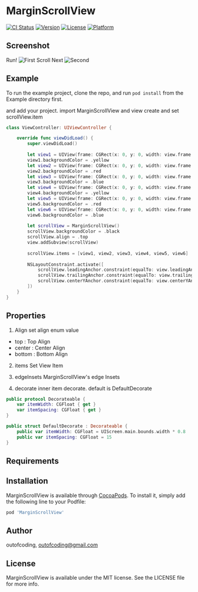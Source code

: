 # MarginScrollView

[![CI Status](https://img.shields.io/travis/outofcoding/MarginScrollView.svg?style=flat)](https://travis-ci.org/outofcoding/MarginScrollView)
[![Version](https://img.shields.io/cocoapods/v/MarginScrollView.svg?style=flat)](https://cocoapods.org/pods/MarginScrollView)
[![License](https://img.shields.io/cocoapods/l/MarginScrollView.svg?style=flat)](https://cocoapods.org/pods/MarginScrollView)
[![Platform](https://img.shields.io/cocoapods/p/MarginScrollView.svg?style=flat)](https://cocoapods.org/pods/MarginScrollView)

## Screenshot

Run!
![First](https://user-images.githubusercontent.com/34772312/83946622-fc2cd980-a84c-11ea-8ae3-bbc8882068e2.png)
Scroll Next
![Second](https://user-images.githubusercontent.com/34772312/83946624-fdf69d00-a84c-11ea-9e4a-bba80cc9b739.png)

## Example

To run the example project, clone the repo, and run `pod install` from the Example directory first.

and add your project.
import MarginScrollView and view create and set scrollView.item

```swift
class ViewController: UIViewController {

    override func viewDidLoad() {
        super.viewDidLoad()
        
        let view1 = UIView(frame: CGRect(x: 0, y: 0, width: view.frame.width * 0.8, height: 100))
        view1.backgroundColor = .yellow
        let view2 = UIView(frame: CGRect(x: 0, y: 0, width: view.frame.width * 0.8, height: 200))
        view2.backgroundColor = .red
        let view3 = UIView(frame: CGRect(x: 0, y: 0, width: view.frame.width * 0.8, height: 300))
        view3.backgroundColor = .blue
        let view4 = UIView(frame: CGRect(x: 0, y: 0, width: view.frame.width * 0.8, height: 70))
        view4.backgroundColor = .yellow
        let view5 = UIView(frame: CGRect(x: 0, y: 0, width: view.frame.width * 0.8, height: 250))
        view5.backgroundColor = .red
        let view6 = UIView(frame: CGRect(x: 0, y: 0, width: view.frame.width * 0.8, height: 100))
        view6.backgroundColor = .blue
        
        let scrollView = MarginScrollView()
        scrollView.backgroundColor = .black
        scrollView.align = .top
        view.addSubview(scrollView)
        
        scrollView.items = [view1, view2, view3, view4, view5, view6]
        
        NSLayoutConstraint.activate([
            scrollView.leadingAnchor.constraint(equalTo: view.leadingAnchor),
            scrollView.trailingAnchor.constraint(equalTo: view.trailingAnchor),
            scrollView.centerYAnchor.constraint(equalTo: view.centerYAnchor)
        ])
    }
}
```

## Properties
1. Align
set align enum value 
- top : Top Align
- center : Center Align
- bottom : Bottom Align

2. items
Set View Item

3. edgeInsets
MarginScrollView's edge Insets

4. decorate
inner item decorate. default is DefaultDecorate
```swift
public protocol Decorateable {
    var itemWidth: CGFloat { get }
    var itemSpacing: CGFloat { get }
}

public struct DefaultDecorate : Decorateable {
    public var itemWidth: CGFloat = UIScreen.main.bounds.width * 0.8
    public var itemSpacing: CGFloat = 15
}
```

## Requirements

## Installation

MarginScrollView is available through [CocoaPods](https://cocoapods.org). To install
it, simply add the following line to your Podfile:

```ruby
pod 'MarginScrollView'
```

## Author

outofcoding, outofcoding@gmail.com

## License

MarginScrollView is available under the MIT license. See the LICENSE file for more info.


